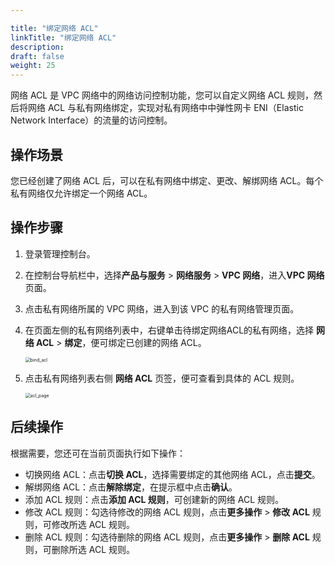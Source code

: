 ```yaml
---

title: "绑定网络 ACL"
linkTitle: "绑定网络 ACL"
description:
draft: false
weight: 25
---
```


网络 ACL 是 VPC 网络中的网络访问控制功能，您可以自定义网络 ACL 规则，然后将网络 ACL 与私有网络绑定，实现对私有网络中中弹性网卡 ENI（Elastic Network Interface）的流量的访问控制。

## 操作场景

您已经创建了网络 ACL 后，可以在私有网络中绑定、更改、解绑网络 ACL。每个私有网络仅允许绑定一个网络 ACL。

## 操作步骤

1. 登录管理控制台。

2. 在控制台导航栏中，选择**产品与服务** > **网络服务** > **VPC 网络**，进入**VPC 网络**页面。

3. 点击私有网络所属的 VPC 网络，进入到该 VPC 的私有网络管理页面。

4. 在页面左侧的私有网络列表中，右键单击待绑定网络ACL的私有网络，选择 **网络 ACL**  > **绑定**，便可绑定已创建的网络 ACL。

   <img src="/network/vpc/_images/502025_bind_acl.png" alt="bind_acl" style="zoom:50%;" />

5. 点击私有网络列表右侧 **网络 ACL** 页签，便可查看到具体的 ACL 规则。

   <img src="/network/vpc/_images/502025_acl_page.png" alt="acl_page" style="zoom:50%;" />

## 后续操作

根据需要，您还可在当前页面执行如下操作：

- 切换网络 ACL：点击**切换 ACL**，选择需要绑定的其他网络 ACL，点击**提交**。
- 解绑网络 ACL：点击**解除绑定**，在提示框中点击**确认**。
- 添加 ACL 规则：点击**添加 ACL 规则**，可创建新的网络 ACL 规则。
- 修改 ACL 规则：勾选待修改的网络 ACL 规则，点击**更多操作** > **修改 ACL** 规则，可修改所选 ACL 规则。
- 删除 ACL 规则：勾选待删除的网络 ACL 规则，点击**更多操作** > **删除 ACL** 规则，可删除所选 ACL 规则。

